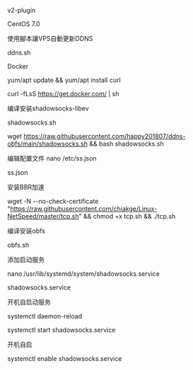 v2-plugin


CentOS 7.0

使用腳本讓VPS自動更新DDNS  

ddns.sh

Docker  

 yum/apt update && yum/apt install curl

curl -fLsS https://get.docker.com/ | sh




编译安装shadowsocks-libev

shadowsocks.sh

wget https://raw.githubusercontent.com/happy201807/ddns-obfs/main/shadowsocks.sh && bash shadowsocks.sh


编辑配置文件  nano /etc/ss.json

ss.json


安装BBR加速

wget -N --no-check-certificate "https://raw.githubusercontent.com/chiakge/Linux-NetSpeed/master/tcp.sh" && chmod +x tcp.sh && ./tcp.sh


编译安装obfs

obfs.sh


添加启动服务   

nano /usr/lib/systemd/system/shadowsocks.service

shadowsocks.service


开机自启动服务

systemctl daemon-reload

systemctl start shadowsocks.service

开机自启

systemctl enable shadowsocks.service


